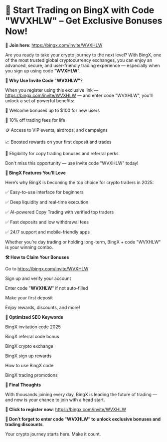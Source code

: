 # 🌟 Start Trading on BingX with Code "WVXHLW" – Get Exclusive Bonuses Now!

🔗 **Join here**: https://bingx.com/invite/WVXHLW

Are you ready to take your crypto journey to the next level? With BingX, one of the most trusted global cryptocurrency exchanges, you can enjoy an advanced, secure, and user-friendly trading experience — especially when you sign up using code "**WVXHLW**".

**🎉 Why Use Invite Code "WVXHLW"**?

When you register using this exclusive link — https://bingx.com/invite/WVXHLW — and enter code "WVXHLW", you’ll unlock a set of powerful benefits:

🎁 Welcome bonuses up to $100 for new users

💸 10% off trading fees for life

🪙 Access to VIP events, airdrops, and campaigns

📈 Boosted rewards on your first deposit and trades

🤝 Eligibility for copy trading bonuses and referral perks

Don't miss this opportunity — use invite code "WVXHLW" today!

**🚀 BingX Features You’ll Love**

Here’s why BingX is becoming the top choice for crypto traders in 2025:

✅ Easy-to-use interface for beginners

✅ Deep liquidity and real-time execution

✅ AI-powered Copy Trading with verified top traders

✅ Fast deposits and low withdrawal fees

✅ 24/7 support and mobile-friendly apps

Whether you’re day trading or holding long-term, BingX + code "WVXHLW" is your winning combo.

**🛠️ How to Claim Your Bonuses**

Go to https://bingx.com/invite/WVXHLW

Sign up and verify your account

Enter code "**WVXHLW**" if not auto-filled

Make your first deposit

Enjoy rewards, discounts, and more!

**🔎 Optimized SEO Keywords**

BingX invitation code 2025

BingX referral code bonus

BingX crypto exchange

BingX sign up rewards

How to use BingX code

BingX trading promotions

**💬 Final Thoughts**

With thousands joining every day, BingX is leading the future of trading — and now is your chance to join with a head start.

**🎯 Click to register now**: https://bingx.com/invite/WVXHLW

**🎁 Don’t forget to enter code** "**WVXHLW**" **to unlock exclusive bonuses and trading discounts**.

Your crypto journey starts here. Make it count.

